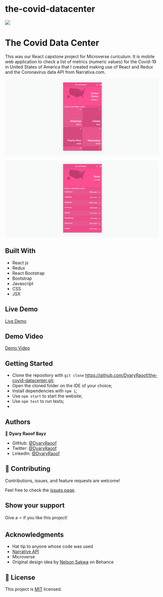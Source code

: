 # the-covid-datacenter

![](https://img.shields.io/badge/Microverse-blueviolet)

# The Covid Data Center

This was our React capstone project for Microverse curiculum. It is mobile web application to check a list of metrics (numeric values) for the Covid-19 in United States of America that I created making use of React and Redux and the Coronavirus data API from Narrativa.com.

![screenshot](./screenshot1.png)

![screenshot](./screenshot2.png)

## Built With

- React js
- Redux
- React Bootstrap 
- Bootstrap
- Javascript
- CSS
- JSX

## Live Demo
[Live Demo](https://youthful-lichterman-4505b6.netlify.app/)

## Demo Video
[Demo Video](https://www.loom.com/share/6b894b02e57d472cb6eb2375e188fa11)

## Getting Started

- Clone the repository with `git clone` https://github.com/DyaryRaoof/the-covid-datacenter.git;
- Open the cloned folder on the IDE of your choice;
- Install dependencies with `npm i`;
- Use `npm start` to start the website;
- Use `npm test` to run tests;
- 
## Authors

👤 **Dyary Raoof Bayz**

- GitHub: [@DyaryRaoof](https://github.com/DyaryRaoof)
- Twitter: [@DyaryRaoof](https://twitter.com/DyaryRaoof)
- LinkedIn: [@DyaryRaoof](https://linkedin.com/in/DyaryRaoof)


## 🤝 Contributing

Contributions, issues, and feature requests are welcome!

Feel free to check the [issues page](../../issues/).

## Show your support

Give a ⭐️ if you like this project!

## Acknowledgments

- Hat tip to anyone whose code was used
- [Narrative API](https://covid19tracking.narrativa.com/index_en.html)
- Microverse
- Original design idea by [Nelson Sakwa](https://www.behance.net/sakwadesignstudio) on Behance

## 📝 License

This project is [MIT](./MIT.md) licensed.
